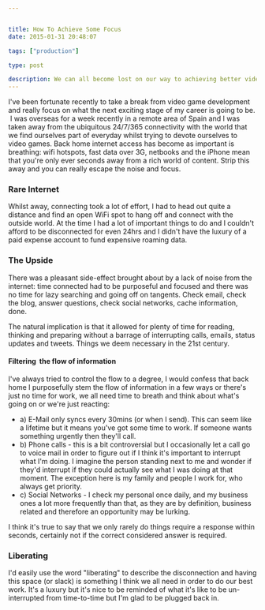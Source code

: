```yaml
---


title: How To Achieve Some Focus
date: 2015-01-31 20:48:07

tags: ["production"]

type: post

description: We can all become lost on our way to achieving better video games, here's an idealistic view on how to improve your lot.
---
```


I've been fortunate recently to take a break from video game development
and really focus on what the next exciting stage of my career is going
to be.  I was overseas for a week recently in a remote area of Spain and
I was taken away from the ubiquitous 24/7/365 connectivity with the
world that we find ourselves part of everyday whilst trying to devote
ourselves to video games. Back home internet access has become as
important is breathing: wifi hotspots, fast data over 3G, netbooks and the iPhone mean that you're only ever seconds away from a rich world of
content. Strip this away and you can really escape the noise and focus.

<!-- more -->

### Rare Internet

Whilst away, connecting took a lot of effort, I had to head out quite a
distance and find an open WiFi spot to hang off and connect with the
outside world. At the time I had a lot of important things to do and I
couldn't afford to be disconnected for even 24hrs and I didn't have the
luxury of a paid expense account to fund expensive roaming data.

### The Upside

There was a pleasant side-effect brought about by a lack of noise from
the internet: time connected had to be purposeful and focused and there was no time for lazy searching and going off on tangents. Check email, check the blog, answer questions, check social networks, cache
information, done.

The natural implication is that it allowed for plenty of time for
reading, thinking and preparing without a barrage of interrupting calls,
emails, status updates and tweets. Things we deem necessary in the 21st
century.

#### Filtering  the flow of information

I've always tried to control the flow to a degree, I would confess that
back home I purposefully stem the flow of information in a few ways or
there's just no time for work, we all need time to breath and think
about what's going on or we're just
reacting:

-   a) E-Mail only syncs every 30mins (or when I send). This can seem like a
    lifetime but it means you've got some time to work. If someone wants
    something urgently then they'll call.
-   b) Phone calls - this is a bit controversial but I occasionally let a
    call go to voice mail in order to figure out if I think it's important
    to interrupt what I'm doing. I imagine the person standing next to me
    and wonder if they'd interrupt if they could actually see what I was
    doing at that moment. The exception here is my family and people I work
    for, who always get priority.
-   c) Social Networks - I check my personal once daily, and my business
    ones a lot more frequently than that, as they are by definition,
    business related and therefore an opportunity may be lurking.

I think it's true to say that we only rarely do things require a
response within seconds, certainly not if the correct considered answer
is required.

### Liberating

I'd easily use the word "liberating" to describe the disconnection and
having this space (or slack) is something I think we all need in order
to do our best work. It's a luxury but it's nice to be reminded of what
it's like to be un-interrupted from time-to-time but I'm glad to be
plugged back in.
